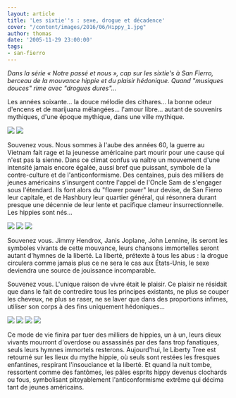 ```yaml
---
layout: article
title: 'Les sixtie''s : sexe, drogue et décadence'
cover: "/content/images/2016/06/Hippy_1.jpg"
author: thomas
date: '2005-11-29 23:00:00'
tags:
- san-fierro
---
```


_Dans la série « Notre passé et nous », cap sur les sixtie's à San Fierro, berceau de la mouvance hippie et du plaisir hédonique. Quand "musiques douces" rime avec "drogues dures"..._

Les années soixante... la douce mélodie des cithares... la bonne odeur d'encens et de marijuana mélangées... l'amour libre... autant de souvenirs mythiques, d'une époque mythique, dans une ville mythique.

![](/content/images/2005/01/Hippy_10.jpg)
![](/content/images/2005/01/Hippy_2.jpg)

Souvenez vous. Nous sommes à l'aube des années 60, la guerre au Vietnam fait rage et la jeunesse américaine part mourir pour une cause qui n'est pas la sienne. Dans ce climat confus va naître un mouvement d'une intensité jamais encore égalée, aussi bref que puissant, symbole de la contre-culture et de l'anticonformisme. Des centaines, puis des milliers de jeunes américains s'insurgent contre l'appel de l'Oncle Sam de s'engager sous l'étendard. Ils font alors du "flower power" leur devise, de San Fierro leur capitale, et de Hashbury leur quartier général, qui résonnera durant presque une décennie de leur lente et pacifique clameur insurrectionnelle. Les hippies sont nés...

![](/content/images/2005/01/Hippy_3.jpg)
![](/content/images/2005/01/Hippy_9.jpg)
![](/content/images/2005/01/Hippy_8.jpg)

Souvenez vous. Jimmy Hendrox, Janis Joplane, John Lennine, ils seront les symboles vivants de cette mouvance, leurs chansons immortelles seront autant d'hymnes de la liberté. La liberté, prétexte à tous les abus : la drogue circulera comme jamais plus ce ne sera le cas aux États-Unis, le sexe deviendra une source de jouissance incomparable.

Souvenez vous. L'unique raison de vivre était le plaisir. Ce plaisir ne résidait que dans le fait de contredire tous les principes existants, ne plus se couper les cheveux, ne plus se raser, ne se laver que dans des proportions infimes, utiliser son corps à des fins uniquement hédoniques...

![](/content/images/2005/01/Hippy_4.jpg)
![](/content/images/2005/01/Hippy_5.jpg)
![](/content/images/2005/01/Hippy_6.jpg)
![](/content/images/2005/01/Hippy_7.jpg)

Ce mode de vie finira par tuer des milliers de hippies, un à un, leurs dieux vivants mourront d'overdose ou assassinés par des fans trop fanatiques, seuls leurs hymnes immortels resterons. Aujourd'hui, le Liberty Tree est retourné sur les lieux du mythe hippie, où seuls sont restées les fresques enfantines, respirant l'insouciance et la liberté. Et quand la nuit tombe, ressortent comme des fantômes, les pâles esprits hippy devenus clochards ou fous, symbolisant pitoyablement l'anticonformisme extrême qui décima tant de jeunes américains.